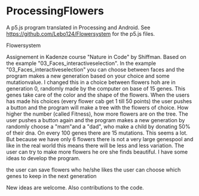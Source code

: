 # ProcessingFlowers
A p5.js program translated  in Processing  and Android.
See https://github.com/Lebo124/Flowersystem for the p5.js files.

Flowersystem

Assignement in Kadenze course "Nature in Code" by Shiffman. Based on the example "03_Faces_interactiveselection". 
In the example "03_Faces_interactiveselection" you can choose between faces and the program makes a new generation based 
on your choice and some mutationvalue. I changed this in a choice between flowers hoh are in generation 0, randomly made 
by the computer on base of 15 genes. This genes take care of the color and the shape of the flowers. 
When the users has made his choices (every flower cab get 1 till 50 points) the user pushes a button and the program will make 
a tree with the flowers of choice. How higher the number (called Fitness), 
how more flowers are on the tree. 
The user pushes a button again and the program makes a new generation by randomly choose a
"mam"and a "dad", who make a child by donating 50% of their dna. 
On every 100 genes there are 15 mutations. This seems a lot. But because we have only 6 flowers 
there is not a very large genespool and like in the real world this means there will be less and less variation. 
The user can try to make more flowers he ore she finds beautiful. I have some ideas to develop the program.


the user can save flowers who he/she likes
the user can choose which genes to keep in the next generation

New ideas are welcome. Also contributions to the code.

